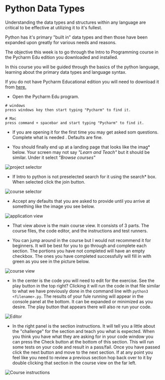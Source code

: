 # Python Data Types

Understanding the data types and structures within any language are
critical to be effective at utilizing it to it's fullest.

Python has it's primary "built in" data types and then those have been
expanded upon greatly for various needs and reasons.

The objective this week is to go through the Intro to Programming course
in the Pycharm Edu edition you downloaded and installed.

In this course you will be guided through the basics of the python
language, learning about the primary data types and language syntax.

If you do not have Pycharm Educational edition you will need to download
it from [here.](https://www.jetbrains.com/education/download/#section=pycharm-edu)


- Open the Pycharm Edu program.
```text
# windows
press windows key then start typing "Pycharm" to find it.

# Mac
press command + spacebar and start typing "Pycharm" to find it.
```

- If you are opening it for the first time you may get asked som
   questions. Complete what is needed . Defaults are fine.

- You should finally end up at a landing page that looks like the imag*
below. Your screen may not say _"Learn and Teach"_ but it should be
similar. Under it select _"Browse courses"_

<img src="./browse_courses.png" class="img-responsive" alt="project
selector">

- If Intro to python is not preselected search for it using the search*
box. When selected click the join button.

<img src="./IntroToPython.png" class="img-responsive" alt="course selector">
   
- Accept any defaults that you are asked to provide until you arrive
    at something like the image you see below.

<img src="./Fullscreen.png" class="img-responsive" alt="application view">

- That view above is the main course view. It consists of 3 parts. The
  course files, the code editor, and the instructions and test runners.


- You can jump around in the course but I would not recommend it for
beginners. It will be best for you to go through and complete each
section. The portions you have not completed will have an empty
checkbox. The ones you have completed successfully will fill in with
green as you see in the picture below.

<img src="./Course.png" class="img-responsive" alt="course view">

- In the center is the code you will need to edit for the exercise. See
the play button in the top right? Clicking it will run the code in that
file similar to what we have previously done in the command line with
`python3 <filename>.py`. The results of your fule running will appear in
the console panel at the bottom. It can be expanded or minimized as you
desire. The play button that appears there will also re run your code.

<img src="./Code.png" class="img-responsive" alt="Editor">

- In the right panel is the section instructions. It will tell you a
     little about the "challenge" for the section and teach you what is
     expected. When you think you have what they are asking for in your
     code window you can press the Check button at the bottom of this
     section. This will run some tests on your code and result in a
     pass/fail. Once you have passed click the next button and move to
     the next section. If at any point you feel like you need to review
     a previous section hop back over to it by double clicking that
     section in the course view on the far left.

<img src="./Instructions.png" class="img-responsive" alt="Course instructions">


<!-- Latest compiled and minified CSS & JS -->
<link rel="stylesheet" media="screen" href="//netdna.bootstrapcdn.com/bootstrap/3.1.0/css/bootstrap.min.css">
<script src="//netdna.bootstrapcdn.com/bootstrap/3.1.0/js/bootstrap.min.js"></script>